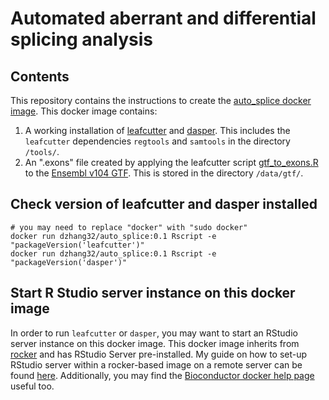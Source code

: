 # Automated aberrant and differential splicing analysis

## Contents

This repository contains the instructions to create the [auto_splice docker image](https://hub.docker.com/repository/docker/dzhang32/auto_splice). This docker image contains: 
 
  1. A working installation of [leafcutter](https://github.com/davidaknowles/leafcutter) and [dasper](https://github.com/dzhang32/dasper). This includes the `leafcutter` dependencies `regtools` and `samtools` in the directory `/tools/`.
  2. An ".exons" file created by applying the leafcutter script [gtf_to_exons.R](http://davidaknowles.github.io/leafcutter/articles/Usage.html#step-3--differential-intron-excision-analysis) to the [Ensembl v104 GTF](http://ftp.ensembl.org/pub/release-104/gtf/homo_sapiens/Homo_sapiens.GRCh38.104.gtf.gz). This is stored in the directory `/data/gtf/`.

## Check version of leafcutter and dasper installed

```
# you may need to replace "docker" with "sudo docker"
docker run dzhang32/auto_splice:0.1 Rscript -e "packageVersion('leafcutter')"
docker run dzhang32/auto_splice:0.1 Rscript -e "packageVersion('dasper')"
```

## Start R Studio server instance on this docker image

In order to run `leafcutter` or `dasper`, you may want to start an RStudio server instance on this docker image. This docker image inherits from [rocker](https://github.com/rocker-org/rocker) and has RStudio Server pre-installed. My guide on how to set-up RStudio server within a rocker-based image on a remote server can be found [here](https://dzhang32.github.io/rutils/articles/rocker_setup.html). Additionally, you may find the [Bioconductor docker help page](https://www.bioconductor.org/help/docker/) useful too. 
